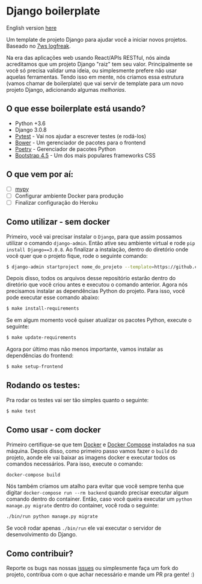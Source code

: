 # Django boilerplate #

English version [here](README-EN.md)

Um template de projeto Django para ajudar você a iniciar novos projetos. Baseado no [7ws logfreak](https://github.com/7ws/logfreak).

Na era das aplicações web usando React/APIs RESTful, nós ainda acreditamos que um projeto Django "raiz" tem seu valor. Principalmente se você só precisa validar uma ideia, ou simplesmente prefere não usar aquelas ferramentas. Tendo isso em mente, nós criamos essa estrutura (vamos chamar de boilerplate) que vai servir de template para um novo projeto Django, adicionando algumas _melhorias_.

O que esse boilerplate está usando?
-------------------------------

- Python +3.6
- Django 3.0.8
- [Pytest](https://docs.pytest.org/en/stable/) - Vai nos ajudar a escrever testes (e rodá-los)
- [Bower](https://bower.io/) - Um gerenciador de pacotes para o frontend
- [Poetry](https://python-poetry.org/) - Gerenciador de pacotes Python
- [Bootstrap 4.5](https://getbootstrap.com/docs/4.5/getting-started/introduction/) -  Um dos mais populares frameworks CSS

O que vem por aí:
-----------------
- [ ] [mypy](http://mypy-lang.org/)
- [ ] Configurar ambiente Docker para produção
- [ ] Finalizar configuração do Heroku

Como utilizar - sem docker
---------------------------

Primeiro, você vai precisar instalar o `Django`, para que assim possamos utilizar o comando `django-admin`. Então ative seu ambiente virtual e rode `pip install Django==3.0.8`. Ao finalizar a instalação, dentro do diretório onde você quer que o projeto fique, rode o seguinte comando:

```bash
$ django-admin startproject nome_do_projeto --template=https://github.com/dunderlabs/django-boilerplate/archive/master.zip
```

Depois disso, todos os arquivos desse repositório estarão dentro do diretório que você criou antes e executou o comando anterior. Agora nós precisamos instalar as dependências Python do projeto. Para isso, você pode executar esse comando abaixo:

```bash
$ make install-requirements
```

Se em algum momento você quiser atualizar os pacotes Python, execute o seguinte:

```bash
$ make update-requirements
```

Agora por último mas não menos importante, vamos instalar as dependências do frontend:

```bash
$ make setup-frontend
```

Rodando os testes:
------------------

Pra rodar os testes vai ser tão simples quanto o seguinte:

```bash
$ make test
```

Como usar - com docker
------------------------

Primeiro certifique-se que tem [Docker](https://docs.docker.com/) e [Docker Compose](https://docs.docker.com/compose/) instalados na sua máquina. Depois disso, como primeiro passo vamos fazer o `build` do projeto, aonde ele vai baixar as imagens docker e executar todos os comandos necessários. Para isso, execute o comando:

```bash
docker-compose build
```

Nós também criamos um atalho para evitar que você sempre tenha que digitar `docker-compose run --rm backend` quando precisar executar algum comando dentro do container. Então, caso você queira executar um `python manage.py migrate` dentro do container, você roda o seguinte:
```bash
./bin/run python manage.py migrate
```

Se você rodar apenas `./bin/run` ele vai executar o servidor de desenvolvimento do Django.

Como contribuir?
----------------

Reporte os bugs nas nossas [issues](https://github.com/dunderlabs/django-boilerplate/issues) ou simplesmente faça um fork do projeto, contribua com o que achar necessário e mande um PR pra gente! :)